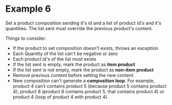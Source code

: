 # Example 6

Set a product composition sending it's id and a list of product id's and it's quantities. The list sent must override the previous product's content.

Things to consider:
- If the product to set composition doesn't exists, throws an exception
- Each Quantity of the list can't be negative or zero
- Each product id's of the list must exists
- If the list sent is empty, mark the product as **item product**
- If the list sent is not empty, mark the product as **non-item product**
- Remove previous content before setting the new content
- New composition can't generate a **composition loop**. For example, product 4 can't contains
product 5 (because product 5 contains product 4), product 8 (product 8 contains product 5, that contains product 4) or product 4 (loop of product 4 with product 4).
